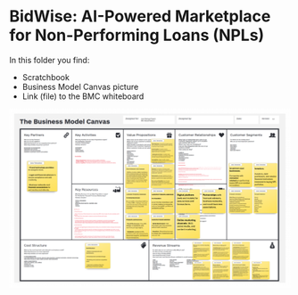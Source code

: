 # BidWise: AI-Powered Marketplace for Non-Performing Loans (NPLs)

In this folder you find:

- Scratchbook
- Business Model Canvas picture
- Link (file) to the BMC whiteboard

![BMC](BMC_0.1.png)